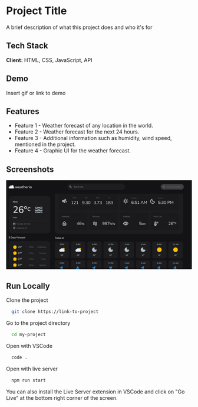 
# Project Title

A brief description of what this project does and who it's for

## Tech Stack

**Client:** HTML, CSS, JavaScript, API

## Demo

Insert gif or link to demo

## Features

- Feature 1 - Weather forecast of any location in the world.
- Feature 2 - Weather forecast for the next 24 hours.
- Feature 3 - Additional information such as humidity, wind speed, mentioned in the project.
- Feature 4 - Graphic UI for the weather forecast.

## Screenshots

![App Screenshot](assets/images/AppScreenshot.jpg)

## Run Locally

Clone the project

```bash
  git clone https://link-to-project
```

Go to the project directory

```bash
  cd my-project
```

Open with VSCode

```bash
  code .
```

Open with live server

```bash
  npm run start
```
You can also install the Live Server extension in VSCode and click on "Go Live" at the bottom right corner of the screen.